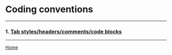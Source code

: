 # Coding conventions

---

### 1. [Tab styles/headers/comments/code blocks](/wiki/coding_conventions/styling.md)

---

[Home](/wiki/Home.md)